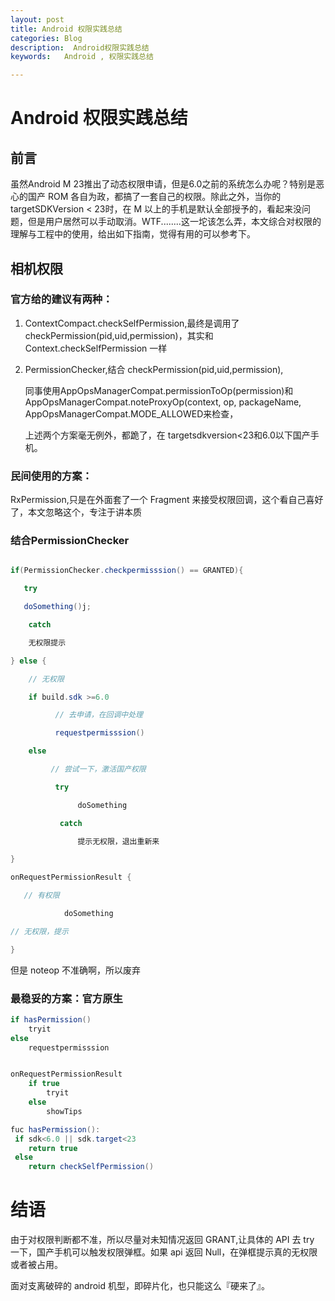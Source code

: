 ```yaml
---
layout: post
title: Android 权限实践总结
categories: Blog
description:  Android权限实践总结
keywords:   Android , 权限实践总结

---
```


# Android 权限实践总结

##  前言

虽然Android M 23推出了动态权限申请，但是6.0之前的系统怎么办呢？特别是恶心的国产 ROM 各自为政，都搞了一套自己的权限。除此之外，当你的 targetSDKVersion < 23时，在 M 以上的手机是默认全部授予的，看起来没问题，但是用户居然可以手动取消。WTF........这一坨该怎么弄，本文综合对权限的理解与工程中的使用，给出如下指南，觉得有用的可以参考下。

## 相机权限



### 官方给的建议有两种：

1. ContextCompact.checkSelfPermission,最终是调用了 checkPermission(pid,uid,permission)，其实和 Context.checkSelfPermission 一样

2. PermissionChecker,结合 checkPermission(pid,uid,permission),

   同事使用AppOpsManagerCompat.permissionToOp(permission)和AppOpsManagerCompat.noteProxyOp(context, op, packageName, AppOpsManagerCompat.MODE_ALLOWED来检查，

   上述两个方案毫无例外，都跪了，在 targetsdkversion<23和6.0以下国产手机。

### 民间使用的方案：

   RxPermission,只是在外面套了一个 Fragment 来接受权限回调，这个看自己喜好了，本文忽略这个，专注于讲本质



### 结合PermissionChecker
```java

if(PermissionChecker.checkpermisssion() == GRANTED){

   try

   doSomething()j;

​    catch 

​    无权限提示

} else {

​    // 无权限

​    if build.sdk >=6.0

​          // 去申请，在回调中处理

​          requestpermisssion()

​    else 

​         // 尝试一下，激活国产权限

​          try

​               doSomething

​           catch

​               提示无权限，退出重新来

}

onRequestPermissionResult {

   // 有权限

​            doSomething

// 无权限，提示

}
```

但是 noteop 不准确啊，所以废弃

### 最稳妥的方案：官方原生
```java
if hasPermission() 
	tryit
else 
	requestpermisssion
```

```java

onRequestPermissionResult
	if true
		tryit
	else 
		showTips
```

```java
fuc hasPermission():
 if sdk<6.0 || sdk.target<23  
 	return true 
 else 
 	return checkSelfPermission()
```

# 结语

由于对权限判断都不准，所以尽量对未知情况返回 GRANT,让具体的 API 去 try 一下，国产手机可以触发权限弹框。如果 api 返回 Null，在弹框提示真的无权限或者被占用。

面对支离破碎的 android 机型，即碎片化，也只能这么『硬来了』。